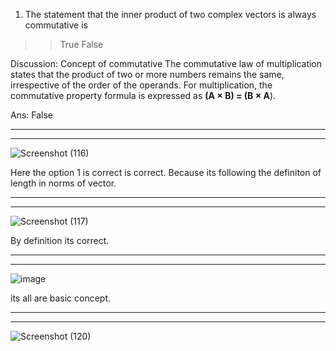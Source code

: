 
1) The statement that the inner product of two complex vectors is always commutative is
>> True 
>> False

Discussion:
Concept of commutative
The commutative law of multiplication states that the product of two or more numbers remains the same, irrespective of the order of the operands. For multiplication, the commutative property formula is expressed as **(A × B) = (B × A**). 

Ans: False

___________________________________________________________________________________________________________________________________________________________________
*******************************************************************************************************************************************************************

![Screenshot (116)](https://user-images.githubusercontent.com/89120960/198886859-71a9bbeb-11b0-4202-9de1-8ec88e55dac9.png)

Here the option 1 is correct is correct. Because its following the definiton of length in norms of vector. 

_________________________________________________________________________________________________________________________________________________________________
*****************************************************************************************************************************************************************


![Screenshot (117)](https://user-images.githubusercontent.com/89120960/198887119-4570e345-3c7d-425d-94e1-09fd9f15d85e.png)

By definition its correct.

_________________________________________________________________________________________________________________________________________________________________
*****************************************************************************************************************************************************************

![image](https://user-images.githubusercontent.com/89120960/198887205-98fbe0ec-df00-4881-aacb-40510560e731.png)

its all are basic concept.

_________________________________________________________________________________________________________________________________________________________________
*****************************************************************************************************************************************************************
![Screenshot (120)](https://user-images.githubusercontent.com/89120960/198887502-d151d104-8a77-491b-9c7f-274735bb818f.png)



